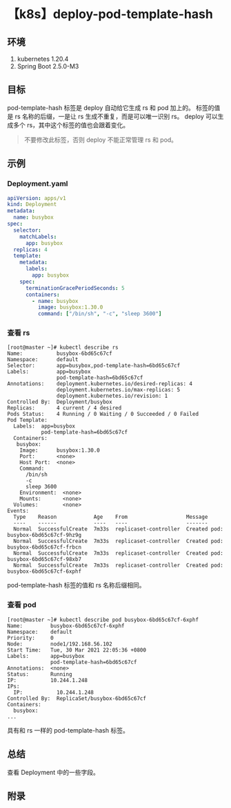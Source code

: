 # 【k8s】deploy-pod-template-hash

## 环境

1. kubernetes 1.20.4
2. Spring Boot 2.5.0-M3

## 目标

pod-template-hash 标签是 deploy 自动给它生成 rs 和 pod 加上的。
标签的值是 rs 名称的后缀，一是让 rs 生成不重复，而是可以唯一识别 rs。
deploy 可以生成多个 rs，其中这个标签的值也会跟着变化。

>不要修改此标签，否则 deploy 不能正常管理 rs 和 pod。

## 示例

### Deployment.yaml

```yaml
apiVersion: apps/v1
kind: Deployment
metadata:
  name: busybox
spec:
  selector:
    matchLabels:
      app: busybox
  replicas: 4
  template:
    metadata:
      labels:
        app: busybox
    spec:
      terminationGracePeriodSeconds: 5
      containers:
        - name: busybox
          image: busybox:1.30.0
          command: ["/bin/sh", "-c", "sleep 3600"]
```

### 查看 rs

```
[root@master ~]# kubectl describe rs
Name:           busybox-6bd65c67cf
Namespace:      default
Selector:       app=busybox,pod-template-hash=6bd65c67cf
Labels:         app=busybox
                pod-template-hash=6bd65c67cf
Annotations:    deployment.kubernetes.io/desired-replicas: 4
                deployment.kubernetes.io/max-replicas: 5
                deployment.kubernetes.io/revision: 1
Controlled By:  Deployment/busybox
Replicas:       4 current / 4 desired
Pods Status:    4 Running / 0 Waiting / 0 Succeeded / 0 Failed
Pod Template:
  Labels:  app=busybox
           pod-template-hash=6bd65c67cf
  Containers:
   busybox:
    Image:      busybox:1.30.0
    Port:       <none>
    Host Port:  <none>
    Command:
      /bin/sh
      -c
      sleep 3600
    Environment:  <none>
    Mounts:       <none>
  Volumes:        <none>
Events:
  Type    Reason            Age    From                   Message
  ----    ------            ----   ----                   -------
  Normal  SuccessfulCreate  7m33s  replicaset-controller  Created pod: busybox-6bd65c67cf-9hz9g
  Normal  SuccessfulCreate  7m33s  replicaset-controller  Created pod: busybox-6bd65c67cf-frbcn
  Normal  SuccessfulCreate  7m33s  replicaset-controller  Created pod: busybox-6bd65c67cf-98xb7
  Normal  SuccessfulCreate  7m33s  replicaset-controller  Created pod: busybox-6bd65c67cf-6xphf
```

pod-template-hash 标签的值和 rs 名称后缀相同。

### 查看 pod

```
[root@master ~]# kubectl describe pod busybox-6bd65c67cf-6xphf
Name:         busybox-6bd65c67cf-6xphf
Namespace:    default
Priority:     0
Node:         node1/192.168.56.102
Start Time:   Tue, 30 Mar 2021 22:05:36 +0800
Labels:       app=busybox
              pod-template-hash=6bd65c67cf
Annotations:  <none>
Status:       Running
IP:           10.244.1.248
IPs:
  IP:           10.244.1.248
Controlled By:  ReplicaSet/busybox-6bd65c67cf
Containers:
  busybox:
...
```

具有和 rs 一样的 pod-template-hash 标签。

## 总结

查看 Deployment 中的一些字段。

## 附录
